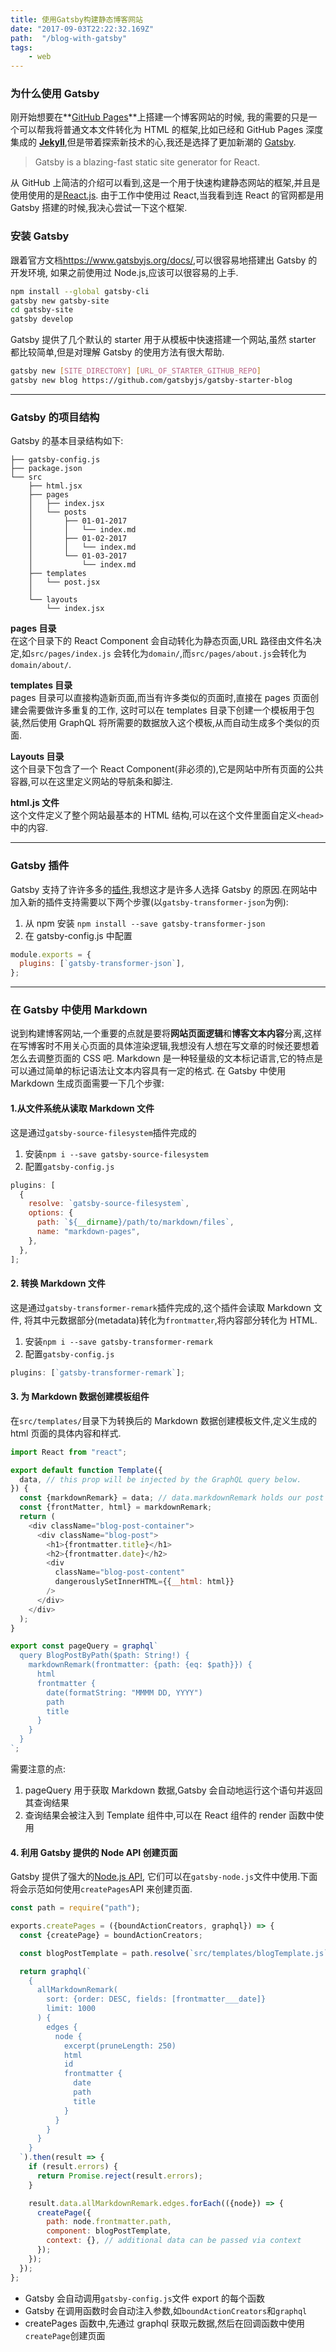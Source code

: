 ```yaml
---
title: 使用Gatsby构建静态博客网站
date: "2017-09-03T22:22:32.169Z"
path:  "/blog-with-gatsby"
tags:
    - web
---
```


### 为什么使用 Gatsby

刚开始想要在**[GitHub Pages](https://pages.github.com/)**上搭建一个博客网站的时候,
我的需要的只是一个可以帮我将普通文本文件转化为 HTML 的框架,比如已经和 GitHub Pages 深度集成的
**[Jekyll](https://jekyllrb.com/)**,但是带着探索新技术的心,我还是选择了更加新潮的
[Gatsby](https://www.gatsbyjs.org/).

> Gatsby is a blazing-fast static site generator for React.

从 GitHub 上简洁的介绍可以看到,这是一个用于快速构建静态网站的框架,并且是使用使用的是[React.js](https://reactjs.org/).
由于工作中使用过 React,当我看到连 React 的官网都是用 Gatsby 搭建的时候,我决心尝试一下这个框架.

### 安装 Gatsby

跟着官方文档<https://www.gatsbyjs.org/docs/>,可以很容易地搭建出 Gatsby 的开发环境,
如果之前使用过 Node.js,应该可以很容易的上手.

```bash
npm install --global gatsby-cli
gatsby new gatsby-site
cd gatsby-site
gatsby develop
```

Gatsby 提供了几个默认的 starter 用于从模板中快速搭建一个网站,虽然 starter 都比较简单,但是对理解
Gatsby 的使用方法有很大帮助.

```bash
gatsby new [SITE_DIRECTORY] [URL_OF_STARTER_GITHUB_REPO]
gatsby new blog https://github.com/gatsbyjs/gatsby-starter-blog
```

---

### Gatsby 的项目结构

Gatsby 的基本目录结构如下:

```
├── gatsby-config.js
├── package.json
└── src
    ├── html.jsx
    ├── pages
    │   ├── index.jsx
    │   └── posts
    │       ├── 01-01-2017
    │       │   └── index.md
    │       ├── 01-02-2017
    │       │   └── index.md
    │       └── 01-03-2017
    │           └── index.md
    ├── templates
    │   └── post.jsx
    │
    └── layouts
        └── index.jsx
```

**pages 目录**  
在这个目录下的 React Component 会自动转化为静态页面,URL 路径由文件名决定,如`src/pages/index.js`
会转化为`domain/`,而`src/pages/about.js`会转化为`domain/about/`.

**templates 目录**  
pages 目录可以直接构造新页面,而当有许多类似的页面时,直接在 pages 页面创建会需要做许多重复的工作,
这时可以在 templates 目录下创建一个模板用于包装,然后使用 GraphQL 将所需要的数据放入这个模板,从而自动生成多个类似的页面.

**Layouts 目录**  
这个目录下包含了一个 React Component(非必须的),它是网站中所有页面的公共容器,可以在这里定义网站的导航条和脚注.

**html.js 文件**  
这个文件定义了整个网站最基本的 HTML 结构,可以在这个文件里面自定义`<head>`中的内容.

---

### Gatsby 插件

Gatsby 支持了许许多多的[插件](https://www.gatsbyjs.org/docs/plugins/),我想这才是许多人选择 Gatsby 的原因.在网站中加入新的插件支持需要以下两个步骤(以`gatsby-transformer-json`为例):

1. 从 npm 安装 `npm install --save gatsby-transformer-json`
2. 在 gatsby-config.js 中配置

```javascript
module.exports = {
  plugins: [`gatsby-transformer-json`],
};
```

---

### 在 Gatsby 中使用 Markdown

说到构建博客网站,一个重要的点就是要将**网站页面逻辑**和**博客文本内容**分离,这样在写博客时不用关心页面的具体渲染逻辑,我想没有人想在写文章的时候还要想着怎么去调整页面的 CSS 吧.
Markdown 是一种轻量级的文本标记语言,它的特点是可以通过简单的标记语法让文本内容具有一定的格式.
在 Gatsby 中使用 Markdown 生成页面需要一下几个步骤:

#### 1.从文件系统从读取 Markdown 文件

这是通过`gatsby-source-filesystem`插件完成的

1. 安装`npm i --save gatsby-source-filesystem`
2. 配置`gatsby-config.js`

```javascript
plugins: [
  {
    resolve: `gatsby-source-filesystem`,
    options: {
      path: `${__dirname}/path/to/markdown/files`,
      name: "markdown-pages",
    },
  },
];
```

#### 2. 转换 Markdown 文件

这是通过`gatsby-transformer-remark`插件完成的,这个插件会读取 Markdown 文件,
将其中元数据部分(metadata)转化为`frontmatter`,将内容部分转化为 HTML.

1. 安装`npm i --save gatsby-transformer-remark`
2. 配置`gatsby-config.js`

```javascript
plugins: [`gatsby-transformer-remark`];
```

#### 3. 为 Markdown 数据创建模板组件

在`src/templates/`目录下为转换后的 Markdown 数据创建模板文件,定义生成的 html 页面的具体内容和样式.

```javascript
import React from "react";

export default function Template({
  data, // this prop will be injected by the GraphQL query below.
}) {
  const {markdownRemark} = data; // data.markdownRemark holds our post data
  const {frontMatter, html} = markdownRemark;
  return (
    <div className="blog-post-container">
      <div className="blog-post">
        <h1>{frontmatter.title}</h1>
        <h2>{frontmatter.date}</h2>
        <div
          className="blog-post-content"
          dangerouslySetInnerHTML={{__html: html}}
        />
      </div>
    </div>
  );
}

export const pageQuery = graphql`
  query BlogPostByPath($path: String!) {
    markdownRemark(frontmatter: {path: {eq: $path}}) {
      html
      frontmatter {
        date(formatString: "MMMM DD, YYYY")
        path
        title
      }
    }
  }
`;
```

需要注意的点:

1. pageQuery 用于获取 Markdown 数据,Gatsby 会自动地运行这个语句并返回其查询结果
2. 查询结果会被注入到 Template 组件中,可以在 React 组件的 render 函数中使用

#### 4. 利用 Gatsby 提供的 Node API 创建页面

Gatsby 提供了强大的[Node.js API](https://www.gatsbyjs.org/docs/node-apis/),
它们可以在`gatsby-node.js`文件中使用.下面将会示范如何使用`createPages`API 来创建页面.

```javascript
const path = require("path");

exports.createPages = ({boundActionCreators, graphql}) => {
  const {createPage} = boundActionCreators;

  const blogPostTemplate = path.resolve(`src/templates/blogTemplate.js`);

  return graphql(`
    {
      allMarkdownRemark(
        sort: {order: DESC, fields: [frontmatter___date]}
        limit: 1000
      ) {
        edges {
          node {
            excerpt(pruneLength: 250)
            html
            id
            frontmatter {
              date
              path
              title
            }
          }
        }
      }
    }
  `).then(result => {
    if (result.errors) {
      return Promise.reject(result.errors);
    }

    result.data.allMarkdownRemark.edges.forEach(({node}) => {
      createPage({
        path: node.frontmatter.path,
        component: blogPostTemplate,
        context: {}, // additional data can be passed via context
      });
    });
  });
};
```

* Gatsby 会自动调用`gatsby-config.js`文件 export 的每个函数
* Gatsby 在调用函数时会自动注入参数,如`boundActionCreators`和`graphql`
* createPages 函数中,先通过 graphql 获取元数据,然后在回调函数中使用`createPage`创建页面
